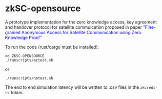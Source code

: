 # zkSC-opensource

A prototype implementation for the zero knowledge access, key agreement and handover protocol for satellite commuication proposed in paper 
<font color=Blue>"Fine-grained Anonymous Access for Satellite
Communication using Zero Knowledge Proof"</font>

To run the code (rust/cargo must be installed):
```
cd ZKSC-OPENSOURCE
./runscripts/actest.sh
```
or
```
./runscripts/hotest.sh
```
The end to end simulation latency will be written to .csv files in the ```zkcreds-rs``` folder.
